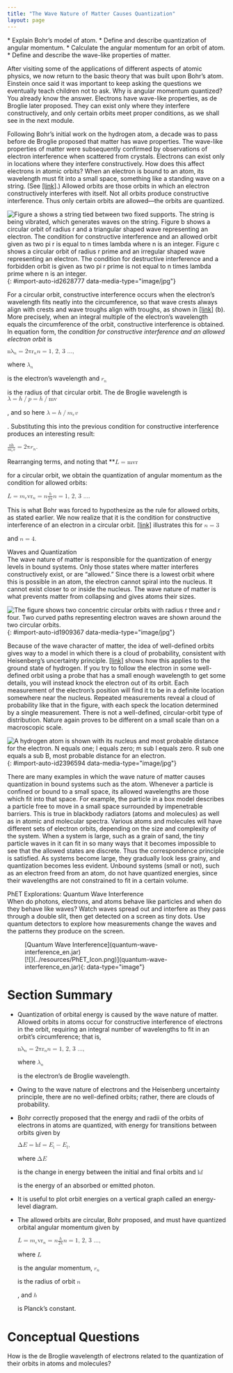 ```yaml
---
title: "The Wave Nature of Matter Causes Quantization"
layout: page
---
```



<div data-type="abstract" markdown="1">
* Explain Bohr’s model of atom.
* Define and describe quantization of angular momentum.
* Calculate the angular momentum for an orbit of atom.
* Define and describe the wave-like properties of matter.

</div>

After visiting some of the applications of different aspects of atomic physics, we now return to the basic theory that was built upon Bohr’s atom. Einstein once said it was important to keep asking the questions we eventually teach children not to ask. Why is angular momentum quantized? You already know the answer. Electrons have wave-like properties, as de Broglie later proposed. They can exist only where they interfere constructively, and only certain orbits meet proper conditions, as we shall see in the next module.

Following Bohr’s initial work on the hydrogen atom, a decade was to pass before de Broglie proposed that matter has wave properties. The wave-like properties of matter were subsequently confirmed by observations of electron interference when scattered from crystals. Electrons can exist only in locations where they interfere constructively. How does this affect electrons in atomic orbits? When an electron is bound to an atom, its wavelength must fit into a small space, something like a standing wave on a string. (See [\[link\]](#import-auto-id2628777).) Allowed orbits are those orbits in which an electron constructively interferes with itself. Not all orbits produce constructive interference. Thus only certain orbits are allowed—the orbits are quantized.

![Figure a shows a string tied between two fixed supports. The string is being vibrated, which generates waves on the string. Figure b shows a circular orbit of radius r and a triangular shaped wave representing an electron. The condition for constructive interference and an allowed orbit given as two pi r is equal to n times lambda where n is an integer. Figure c shows a circular orbit of radius r prime and an irregular shaped wave representing an electron. The condition for destructive interference and a forbidden orbit is given as two pi r prime is not equal to n times lambda prime where n is an integer.](../resources/Figure_31_06_00a.jpg "(a) Waves on a string have a wavelength related to the length of the string, allowing them to interfere constructively. (b) If we imagine the string bent into a closed circle, we get a rough idea of how electrons in circular orbits can interfere constructively. (c) If the wavelength does not fit into the circumference, the electron interferes destructively; it cannot exist in such an orbit."){: #import-auto-id2628777 data-media-type="image/jpg"}

For a circular orbit, constructive interference occurs when the electron’s wavelength fits neatly into the circumference, so that wave crests always align with crests and wave troughs align with troughs, as shown in [\[link\]](#import-auto-id2628777) (b). More precisely, when an integral multiple of the electron’s wavelength equals the circumference of the orbit, constructive interference is obtained. In equation form, the *condition for constructive interference and an allowed electron orbit* is

<div data-type="equation" id="eip-91">
<math xmlns="http://www.w3.org/1998/Math/MathML"><semantics><mrow><mrow><mrow><msub><mi fontstyle="italic">nλ</mi><mrow><mi>n</mi></mrow></msub><mo stretchy="false">=</mo><msub><mrow><mn>2</mn><mi fontstyle="italic">πr</mi></mrow><mrow><mi>n</mi></mrow></msub></mrow></mrow><mrow /></mrow><annotation encoding="StarMath 5.0"> size 12{nλ rSub { size 8{n} } =2πr rSub { size 8{n} } } {}</annotation></semantics><semantics><mrow><mrow><mfenced open="(" close=")"><mrow><mrow><mi>n</mi><mo stretchy="false">=</mo></mrow><mn>1, 2, 3 ...</mn></mrow></mfenced><mtext>,</mtext></mrow><mrow /></mrow><annotation encoding="StarMath 5.0"> size 12{ left (n=1, 2, 3 "." "." "." right )} {}</annotation></semantics></math>
</div>

where <math xmlns="http://www.w3.org/1998/Math/MathML"><semantics><mrow><mrow><msub><mi>λ</mi><mrow><mi>n</mi></mrow></msub></mrow></mrow></semantics></math>

 is the electron’s wavelength and <math xmlns="http://www.w3.org/1998/Math/MathML"><semantics><mrow><mrow><msub><mi>r</mi><mrow><mi>n</mi></mrow></msub></mrow></mrow></semantics></math>

 is the radius of that circular orbit. The de Broglie wavelength is <math xmlns="http://www.w3.org/1998/Math/MathML"><semantics><mrow> <mi>λ</mi><mo>=</mo><mi>h</mi><mo>/</mo><mi>p</mi><mo>=</mo><mi>h</mi><mo>/</mo><mi fontstyle="italic">mv</mi></mrow></semantics></math>

, and so here <math xmlns="http://www.w3.org/1998/Math/MathML"> <semantics> <mrow> <mi>λ</mi><mo>=</mo><mi>h</mi><mo>/</mo><msub><mi>m</mi> <mi>e</mi></msub> <mi>v</mi> </mrow> </semantics> </math>

. Substituting this into the previous condition for constructive interference produces an interesting result:

<div data-type="equation" id="eip-982">
<math xmlns="http://www.w3.org/1998/Math/MathML"> <semantics> <mrow> <mrow> <mrow> <mfrac> <mstyle fontstyle="italic"> <mrow> <mtext>nh</mtext> </mrow> </mstyle> <mrow> <msub> <mi>m</mi> <mrow> <mi>e</mi> </mrow> </msub> <mi>v</mi> </mrow> </mfrac> <mo stretchy="false">=</mo> <msub> <mrow> <mn>2π</mn> <mi>r</mi> </mrow> <mrow> <mi>n</mi> </mrow> </msub> <mi>.</mi> </mrow> </mrow> <mrow /> </mrow> <annotation encoding="StarMath 5.0"> size 12{ { { ital "nh"} over {m rSub { size 8{e} } v} } =2πr rSub { size 8{n} } } {}</annotation> </semantics> </math>
</div>

Rearranging terms, and noting that **<math xmlns="http://www.w3.org/1998/Math/MathML"><semantics><mrow><mrow><mrow><mi>L</mi><mo stretchy="false">=</mo><mstyle fontstyle="italic"><mrow><mtext>mvr</mtext></mrow></mstyle></mrow></mrow><mrow /></mrow><annotation encoding="StarMath 5.0"> size 12{L= ital "mvr"} {}</annotation></semantics></math>

 for a circular orbit, we obtain the quantization of angular momentum as the condition for allowed orbits:

<div data-type="equation" id="eip-729">
<math xmlns="http://www.w3.org/1998/Math/MathML"> <semantics> <mrow> <mrow> <mrow> <mrow> <mi>L</mi> <mo stretchy="false">=</mo> <msub> <mi>m</mi> <mrow> <mi>e</mi> </mrow> </msub> </mrow> <mrow> <mstyle fontstyle="italic"> <mrow> <msub> <mtext>vr</mtext> <mrow> <mi>n</mi> </mrow> </msub> </mrow> </mstyle> <mo stretchy="false">=</mo> <mi>n</mi> </mrow> <mfrac> <mi>h</mi> <mn>2π</mn> </mfrac> </mrow> </mrow> <mrow /> </mrow> <annotation encoding="StarMath 5.0"> size 12{L=m rSub { size 8{e} } ital "vr" rSub { size 8{n} } =n { {h} over {2π} } } {}</annotation> </semantics> <semantics> <mrow> <mrow> <mfenced open="(" close=")"> <mrow> <mrow> <mi>n</mi> <mo stretchy="false">=</mo> </mrow> <mn>1, 2, 3 ...</mn> </mrow> </mfenced> <mtext>.</mtext> </mrow> <mrow /> </mrow> <annotation encoding="StarMath 5.0"> size 12{ left (n=1, 2, 3 "." "." "." right )} {}</annotation> </semantics> </math>
</div>

This is what Bohr was forced to hypothesize as the rule for allowed orbits, as stated earlier. We now realize that it is the condition for constructive interference of an electron in a circular orbit. [\[link\]](#import-auto-id1909367) illustrates this for <math xmlns="http://www.w3.org/1998/Math/MathML"><semantics><mrow><mrow><mrow><mi>n</mi><mo stretchy="false">=</mo><mn>3</mn></mrow></mrow><mrow /></mrow><annotation encoding="StarMath 5.0"> size 12{n=3} {}</annotation></semantics></math>

 and <math xmlns="http://www.w3.org/1998/Math/MathML"><semantics><mrow><mrow><mrow><mi>n</mi><mo stretchy="false">=</mo><mn>4.</mn></mrow></mrow><mrow /></mrow><annotation encoding="StarMath 5.0"> size 12{n=3} {}</annotation></semantics></math>

<div data-type="note" data-label="" markdown="1">
<div data-type="title">
Waves and Quantization
</div>
The wave nature of matter is responsible for the quantization of energy levels in bound systems. Only those states where matter interferes constructively exist, or are “allowed.” Since there is a lowest orbit where this is possible in an atom, the electron cannot spiral into the nucleus. It cannot exist closer to or inside the nucleus. The wave nature of matter is what prevents matter from collapsing and gives atoms their sizes.

</div>

 ![The figure shows two concentric circular orbits with radius r three and r four. Two curved paths representing electron waves are shown around the two circular orbits.](../resources/Figure_31_06_01a.jpg "The third and fourth allowed circular orbits have three and four wavelengths, respectively, in their circumferences."){: #import-auto-id1909367 data-media-type="image/jpg"}

Because of the wave character of matter, the idea of well-defined orbits gives way to a model in which there is a cloud of probability, consistent with Heisenberg’s uncertainty principle. [\[link\]](#import-auto-id2396594) shows how this applies to the ground state of hydrogen. If you try to follow the electron in some well-defined orbit using a probe that has a small enough wavelength to get some details, you will instead knock the electron out of its orbit. Each measurement of the electron’s position will find it to be in a definite location somewhere near the nucleus. Repeated measurements reveal a cloud of probability like that in the figure, with each speck the location determined by a single measurement. There is not a well-defined, circular-orbit type of distribution. Nature again proves to be different on a small scale than on a macroscopic scale.

![A hydrogen atom is shown with its nucleus and most probable distance for the electron. N equals one; l equals zero; m sub l equals zero. R sub one equals a sub B, most probable distance for an electron.](../resources/Figure_31_06_02a.jpg "The ground state of a hydrogen atom has a probability cloud describing the position of its electron. The probability of finding the electron is proportional to the darkness of the cloud. The electron can be closer or farther than the Bohr radius, but it is very unlikely to be a great distance from the nucleus."){: #import-auto-id2396594 data-media-type="image/jpg"}

There are many examples in which the wave nature of matter causes quantization in bound systems such as the atom. Whenever a particle is confined or bound to a small space, its allowed wavelengths are those which fit into that space. For example, the particle in a box model describes a particle free to move in a small space surrounded by impenetrable barriers. This is true in blackbody radiators (atoms and molecules) as well as in atomic and molecular spectra. Various atoms and molecules will have different sets of electron orbits, depending on the size and complexity of the system. When a system is large, such as a grain of sand, the tiny particle waves in it can fit in so many ways that it becomes impossible to see that the allowed states are discrete. Thus the correspondence principle is satisfied. As systems become large, they gradually look less grainy, and quantization becomes less evident. Unbound systems (small or not), such as an electron freed from an atom, do not have quantized energies, since their wavelengths are not constrained to fit in a certain volume.

<div data-type="note" id="eip-0" data-label="" markdown="1">
<div data-type="title">
PhET Explorations: Quantum Wave Interference
</div>
When do photons, electrons, and atoms behave like particles and when do they behave like waves? Watch waves spread out and interfere as they pass through a double slit, then get detected on a screen as tiny dots. Use quantum detectors to explore how measurements change the waves and the patterns they produce on the screen.

<figure markdown="1" id="eip-id1724263">
<figcaption>
[Quantum Wave Interference](quantum-wave-interference_en.jar)
</figcaption>
<span data-type="media" id="Phet_module_31.6" data-alt=""> [![](../resources/PhET_Icon.png)](quantum-wave-interference_en.jar){: data-type="image"} <span data-media-type="image/png" data-print="true" data-src="PhET_Icon.png" data-type="image" width="450" /> </span>
</figure>
</div>

# Section Summary

* Quantization of orbital energy is caused by the wave nature of matter. Allowed orbits in atoms occur for constructive interference of electrons in the orbit, requiring an integral number of wavelengths to fit in an orbit’s circumference; that is,
  <div data-type="equation" id="eip-998">
  <math xmlns="http://www.w3.org/1998/Math/MathML"> <semantics> <mrow> <mrow> <mrow> <msub> <mi fontstyle="italic">nλ</mi> <mrow> <mi>n</mi> </mrow> </msub> <mo stretchy="false">=</mo> <msub> <mrow> <mn>2</mn><mi fontstyle="italic">πr</mi> </mrow> <mi>n</mi> </msub> </mrow> </mrow> <mrow /> </mrow> <annotation encoding="StarMath 5.0"> size 12{nλ rSub { size 8{n} } =2πr rSub { size 8{n} } } {}</annotation> </semantics> <semantics> <mrow> <mrow> <mrow> <mfenced open="(" close=")"> <mrow> <mrow> <mi>n</mi> <mo stretchy="false">=</mo> </mrow> <mn>1, 2, 3 ...</mn> </mrow> </mfenced> <mi>,</mi> </mrow> </mrow> <mrow /> </mrow> <annotation encoding="StarMath 5.0"> size 12{ left (n=1, 2, 3 "." "." "." right ),} {}</annotation> </semantics></math>
  </div>
  
  where
  <math xmlns="http://www.w3.org/1998/Math/MathML"><semantics><mrow><mrow><msub><mi>λ</mi><mrow><mi>n</mi></mrow></msub></mrow><mrow /></mrow><annotation encoding="StarMath 5.0"> size 12{λ rSub { size 8{n} } } {}</annotation></semantics></math>
  
  is the electron’s de Broglie wavelength.
* Owing to the wave nature of electrons and the Heisenberg uncertainty principle, there are no well-defined orbits; rather, there are clouds of probability.
* Bohr correctly proposed that the energy and radii of the orbits of electrons in atoms are quantized, with energy for transitions between orbits given by
  <div data-type="equation" id="eip-294">
  <math xmlns="http://www.w3.org/1998/Math/MathML"><semantics><mrow><mrow><mrow><mrow><mn>Δ</mn><mi fontstyle="italic">E</mi><mo stretchy="false">=</mo><mrow><mtext fontstyle="italic">hf</mtext></mrow></mrow><mo stretchy="false">=</mo><mrow><msub><mi>E</mi><mrow><mtext>i</mtext></mrow></msub><mo stretchy="false">−</mo><msub><mi>E</mi><mrow><mtext>f</mtext></mrow></msub></mrow></mrow></mrow><mo>,</mo><mrow /></mrow><annotation encoding="StarMath 5.0"> size 12{ΔE= ital "hf"=E rSub { size 8{i} } - E rSub { size 8{f} } } {}</annotation></semantics></math>
  </div>
  
  where
  <math xmlns="http://www.w3.org/1998/Math/MathML"><semantics><mrow><mrow><mn>Δ</mn><mi fontstyle="italic">E</mi></mrow><mrow /></mrow><annotation encoding="StarMath 5.0"> size 12{ΔE} {}</annotation></semantics></math>
  
  is the change in energy between the initial and final orbits and
  <math xmlns="http://www.w3.org/1998/Math/MathML"><semantics><mrow><mrow><mstyle fontstyle="italic"><mrow><mtext>hf</mtext></mrow></mstyle></mrow><mrow /></mrow><annotation encoding="StarMath 5.0"> size 12{ ital "hf"} {}</annotation></semantics></math>
  
  is the energy of an absorbed or emitted photon.
* It is useful to plot orbit energies on a vertical graph called an energy-level diagram.
* The allowed orbits are circular, Bohr proposed, and must have quantized orbital angular momentum given by
  <div data-type="equation" id="eip-874">
  <math xmlns="http://www.w3.org/1998/Math/MathML"> <semantics> <mrow> <mrow> <mrow> <mrow> <mi>L</mi> <mo stretchy="false">=</mo> <msub> <mi>m</mi> <mi>e</mi> </msub> </mrow> <mrow> <mrow> <msub> <mtext fontstyle="italic">vr</mtext> <mi>n</mi> </msub> </mrow> <mo stretchy="false">=</mo> <mi>n</mi> </mrow> <mfrac> <mi>h</mi> <mn>2π</mn> </mfrac> </mrow> </mrow> <mrow /> </mrow> <annotation encoding="StarMath 5.0"> size 12{L=m rSub { size 8{e} } ital "vr" rSub { size 8{n} } =n { {h} over {2π} } } {}</annotation> </semantics> <semantics> <mrow> <mrow> <mrow> <mfenced open="(" close=")"> <mrow> <mrow> <mi>n</mi> <mo stretchy="false">=</mo> <mn>1, 2, 3 ...</mn> </mrow> </mrow> </mfenced> <mi>,</mi> </mrow> </mrow> <mrow /> </mrow> <annotation encoding="StarMath 5.0"> size 12{ left (n=1, 2, 3 "." "." "." right ),} {}</annotation> </semantics> </math>
  </div>
  
  where
  <math xmlns="http://www.w3.org/1998/Math/MathML"><semantics><mrow><mrow><mi>L</mi></mrow><mrow /></mrow><annotation encoding="StarMath 5.0"> size 12{L} {}</annotation></semantics></math>
  
  is the angular momentum,
  <math xmlns="http://www.w3.org/1998/Math/MathML"><semantics><mrow><mrow><msub><mi>r</mi><mrow><mi>n</mi></mrow></msub></mrow><mrow /></mrow><annotation encoding="StarMath 5.0"> size 12{r rSub { size 8{n} } } {}</annotation></semantics></math>
  
  is the radius of orbit
  <math xmlns="http://www.w3.org/1998/Math/MathML"><semantics><mrow><mrow><msup><mi>n</mi><mrow /></msup></mrow><mrow /></mrow><annotation encoding="StarMath 5.0"> size 12{n rSup { size 8{"th"} } } {}</annotation></semantics></math>
  
  , and
  <math xmlns="http://www.w3.org/1998/Math/MathML"><semantics><mrow><mrow><mi>h</mi></mrow><mrow /></mrow><annotation encoding="StarMath 5.0"> size 12{h} {}</annotation></semantics></math>
  
  is Planck’s constant.

# Conceptual Questions

<div data-type="exercise" data-label="conceptual-questions">
<div data-type="problem" markdown="1">
How is the de Broglie wavelength of electrons related to the quantization of their orbits in atoms and molecules?

</div>
</div>

